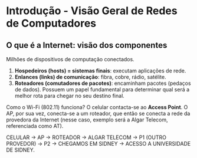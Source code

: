 # Introdução - Visão Geral de Redes de Computadores

## O que é a Internet: visão dos componentes
Milhões de dispositivos de computação conectados.

1. **Hospedeiros (hosts) = sistemas finais**: executam aplicações de rede.
2. **Enlances (links) de comunicação**: fibra, cobre, rádio, satélite.
3. **Roteadores (comutadores de pacotes)**: encaminham pacotes (pedaços de dados). Possuem um papel fundamental para determinar qual será a melhor rota para chegar no seu destino final.

Como o Wi-Fi (802.11) funciona?
O celular contacta-se ao **Access Point**. O AP, por sua vez, conecta-se a um roteador, que então se conecta a rede da provedora da Internet (nesse caso, exemplo será a Algar Telecom, referenciada como AT).

CELULAR -> AP -> ROTEADOR -> ALGAR TELECOM -> P1 (OUTRO PROVEDOR) -> P2 -> CHEGAMOS EM SIDNEY -> ACESSO A UNIVERSIDADE DE SIDNEY.
